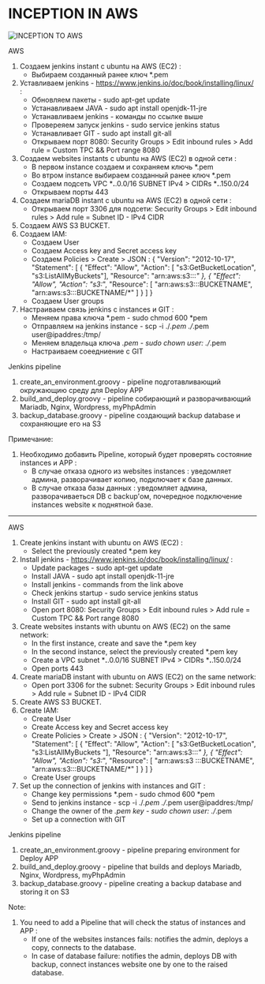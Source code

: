 # INCEPTION IN AWS

![INCEPTION TO AWS](https://user-images.githubusercontent.com/78852244/216152568-0bd33ef1-7f8d-4b8a-99f4-f0e86cb24c03.jpg)


AWS
1. Создаем jenkins instant с ubuntu на AWS (EC2) :
   * Выбираем созданный ранее ключ *.pem
2. Уставливаем jenkins - https://www.jenkins.io/doc/book/installing/linux/ :
   * Обновляем пакеты - sudo apt-get update
   * Устанавливаем JAVA - sudo apt install openjdk-11-jre
   * Устанавливаем jenkins - команды по ссылке выше
   * Провереяем запуск jenkins - sudo service jenkins status
   * Устанавливает GIT - sudo apt install git-all
   * Открываем порт 8080: Security Groups > Edit inbound rules > Add rule = Custom TPC && Port range 8080
3. Создаем websites instants с ubuntu на AWS (EC2) в одной сети :
   * В первом instance cоздаем и сохраняем ключь *.pem
   * Во втром instance выбираем созданный ранее ключ *.pem
   * Создаем подсеть VPC ***.**.0.0/16 SUBNET IPv4 > CIDRs ***.**.150.0/24
   * Открываем порты 443
4. Создаем mariaDB instant с ubuntu на AWS (EC2) в одной сети :
   * Открываем порт 3306 для подсети: Security Groups > Edit inbound rules > Add rule = Subnet ID - IPv4 CIDR
5. Создаем AWS S3 BUCKET.
6. Создаем IAM:
   * Создаем User
   * Создаем Access key and Secret access key
   * Создаем Policies > Create > JSON : { "Version": "2012-10-17", "Statement": [ { "Effect": "Allow", "Action": [ "s3:GetBucketLocation", "s3:ListAllMyBuckets"], "Resource": "arn:aws:s3:::*" }, { "Effect": "Allow", "Action": "s3:*", "Resource": [ "arn:aws:s3:::BUCKETNAME", "arn:aws:s3:::BUCKETNAME/*" ] } ] }
   * Создаем User groups
7. Настраиваем связь jenkins c instances и GIT :
   * Меняем права ключа *.pem - sudo chmod 600 *pem
   * Отправляем на jenkins instance -  scp -i ./*.pem ./*.pem user@ipaddres:/tmp/
   * Меняем владельца ключа *.pem - sudo chown user: ./*.pem
   * Настраиваем соеедниение с GIT

Jenkins pipeline
1. create_an_environment.groovy - pipeline подготавливающий окружающию среду для Deploy APP
2. build_and_deploy.groovy - pipeline собирающий и разворачивающий Mariadb, Nginx, Wordpress, myPhpAdmin
3. backup_database.groovy - pipeline создающий backup database и сохраняющие его на S3


Примечание:
1. Необходимо добавить Pipeline, который будет проверять состояние instances и APP :
   * В случае отказа одного из websites instances : уведомляет админа, разворачивает копию, подключает к базе данных.
   * В случае отказа базы данных : уведомляет админа, разворачиваеться DB с backup'ом, почередное подключение instances website к поднятной базе.

--------------------------------------------------------------------------------------------------------------------------------------------------

AWS
1. Create jenkins instant with ubuntu on AWS (EC2) :
    * Select the previously created *.pem key
2. Install jenkins - https://www.jenkins.io/doc/book/installing/linux/ :
    * Update packages - sudo apt-get update
    * Install JAVA - sudo apt install openjdk-11-jre
    * Install jenkins - commands from the link above
    * Check jenkins startup - sudo service jenkins status
    * Install GIT - sudo apt install git-all
    * Open port 8080: Security Groups > Edit inbound rules > Add rule = Custom TPC && Port range 8080
3. Create websites instants with ubuntu on AWS (EC2) on the same network:
    * In the first instance, create and save the *.pem key
    * In the second instance, select the previously created *.pem key
    * Create a VPC subnet ***.**.0.0/16 SUBNET IPv4 > CIDRs ***.**.150.0/24
    * Open ports 443
4. Create mariaDB instant with ubuntu on AWS (EC2) on the same network:
    * Open port 3306 for the subnet: Security Groups > Edit inbound rules > Add rule = Subnet ID - IPv4 CIDR
5. Create AWS S3 BUCKET.
6. Create IAM:
    * Create User
    * Create Access key and Secret access key
    * Create Policies > Create > JSON : { "Version": "2012-10-17", "Statement": [ { "Effect": "Allow", "Action": [ "s3:GetBucketLocation", "s3:ListAllMyBuckets "], "Resource": "arn:aws:s3:::*" }, { "Effect": "Allow", "Action": "s3:*", "Resource": [ "arn:aws:s3 :::BUCKETNAME", "arn:aws:s3:::BUCKETNAME/*" ] } ] }
    * Create User groups
7. Set up the connection of jenkins with instances and GIT :
    * Change key permissions *.pem - sudo chmod 600 *pem
    * Send to jenkins instance - scp -i ./*.pem ./*.pem user@ipaddres:/tmp/
    * Change the owner of the *.pem key - sudo chown user: ./*.pem
    * Set up a connection with GIT

Jenkins pipeline
1. create_an_environment.groovy - pipeline preparing environment for Deploy APP
2. build_and_deploy.groovy - pipeline that builds and deploys Mariadb, Nginx, Wordpress, myPhpAdmin
3. backup_database.groovy - pipeline creating a backup database and storing it on S3


Note:
1. You need to add a Pipeline that will check the status of instances and APP :
    * If one of the websites instances fails: notifies the admin, deploys a copy, connects to the database.
    * In case of database failure: notifies the admin, deploys DB with backup, connect instances website one by one to the raised database.
